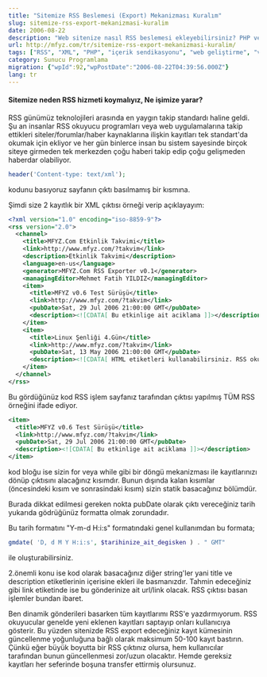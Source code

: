 ```yaml
---
title: "Sitemize RSS Beslemesi (Export) Mekanizması Kuralım"
slug: sitemize-rss-export-mekanizmasi-kuralim
date: 2006-08-22
description: "Web sitenize nasıl RSS beslemesi ekleyebilirsiniz? PHP ve XML kullanarak dinamik içerikleriniz için RSS 2.0 standardında bir export mekanizması oluşturma adımları ve örnek kodlar."
url: http://mfyz.com/tr/sitemize-rss-export-mekanizmasi-kuralim/
tags: ["RSS", "XML", "PHP", "içerik sendikasyonu", "web geliştirme", "veri export"]
category: Sunucu Programlama
migration: {"wpId":92,"wpPostDate":"2006-08-22T04:39:56.000Z"}
lang: tr
---
```


#### Sitemize neden RSS hizmeti koymalıyız, Ne işimize yarar?

RSS günümüz teknolojileri arasında en yaygın takip standardı haline geldi. Şu an insanlar RSS okuyucu programları veya web uygulamalarına takip ettikleri siteler/forumlar/haber kaynaklarına ilişkin kayıtları tek standart'da okumak için ekliyor ve her gün binlerce insan bu sistem sayesinde birçok siteye girmeden tek merkezden çoğu haberi takip edip çoğu gelişmeden haberdar olabiliyor.
```php
header('Content-type: text/xml');

```
kodunu basıyoruz sayfanın çıktı basılmamış bir kısmına.

Şimdi size 2 kayıtlık bir XML çıktısı örneği verip açıklayayım:
```xml
<?xml version="1.0" encoding="iso-8859-9"?>
<rss version="2.0">
  <channel>
    <title>MFYZ.Com Etkinlik Takvimi</title>
    <link>http://www.mfyz.com/?takvim</link>
    <description>Etkinlik Takvimi</description>
    <language>en-us</language>
    <generator>MFYZ.Com RSS Exporter v0.1</generator>
    <managingEditor>Mehmet Fatih YILDIZ</managingEditor>
    <item>
      <title>MFYZ v0.6 Test Sürüşü</title>
      <link>http://www.mfyz.com/?takvim</link>
      <pubDate>Sat, 29 Jul 2006 21:00:00 GMT</pubDate>
      <description><![CDATA[ Bu etkinlige ait aciklama ]]></description>
    </item>
    <item>
      <title>Linux Şenliği 4.Gün</title>
      <link>http://www.mfyz.com/?takvim</link>
      <pubDate>Sat, 13 May 2006 21:00:00 GMT</pubDate>
      <description><![CDATA[ HTML etiketleri kullanabilirsiniz. RSS okuyucunuzun yorumlamasýna göre gosterilecektir. ]]></description>
    </item>
  </channel>
</rss>

```
Bu gördüğünüz kod RSS işlem sayfanız tarafından çıktısı yapılmış TÜM RSS örneğini ifade ediyor.
```xml
<item>
  <title>MFYZ v0.6 Test Sürüşü</title>
  <link>http://www.mfyz.com/?takvim</link>
  <pubDate>Sat, 29 Jul 2006 21:00:00 GMT</pubDate>
  <description><![CDATA[ Bu etkinlige ait aciklama ]]></description>
</item>

```
kod bloğu ise sizin for veya while gibi bir döngü mekanizması ile kayıtlarınızı dönüp çıktısını alacağınız kısımdır. Bunun dışında kalan kısımlar (öncesindeki kısım ve sonrasindaki kısım) sizin statik basacağınız bölümdür.

Burada dikkat edilmesi gereken nokta pubDate olarak çıktı vereceğiniz tarih yukarıda gödrüğünüz formatta olmak zorundadır.

Bu tarih formatını "Y-m-d H:i:s" formatındaki genel kullanımdan bu formata;
```php
gmdate( 'D, d M Y H:i:s', $tarihinize_ait_degisken ) . " GMT"

```
ile oluşturabilirsiniz.

2.önemli konu ise kod olarak basacağınız diğer string'ler yani title ve description etiketlerinin içerisine ekleri ile basmanızdır. Tahmin edeceğiniz gibi link etiketinde ise bu gönderinize ait url/link olacak. RSS çıktısı basan işlemler bundan ibaret.

Ben dinamik gönderileri basarken tüm kayıtlarımı RSS'e yazdırmıyorum. RSS okuyucular genelde yeni eklenen kayıtları saptayıp onları kullanıcıya gösterir. Bu yüzden sitenizde RSS export edeceğiniz kayıt kümesinin güncellenme yoğunluğuna bağlı olarak maksimum 50-100 kayıt bastırın. Çünkü eğer büyük boyutta bir RSS çıktınız olursa, hem kullanıcılar tarafından bunun güncellenmesi zor/uzun olacaktır. Hemde gereksiz kayıtları her seferinde boşuna transfer ettirmiş olursunuz.